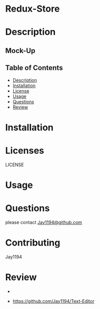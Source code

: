 # Redux-Store


# Description


## Mock-Up


## Table of Contents
  * [Description](#description)
  * [Installation](#installation)
  * [License](#license)
  * [Usage](#usage)   
  * [Questions](#Questions)
  * [Review](#Review)

  


# Installation


# Licenses
LICENSE

# Usage


# Questions
please contact Jay1194@github.com

# Contributing
Jay1194


# Review

* 

* https://github.com/Jay1194/Text-Editor

